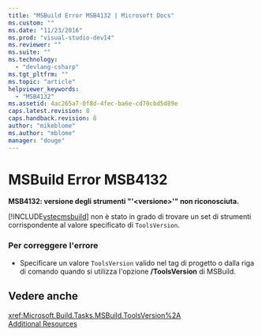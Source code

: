 ```yaml
---
title: "MSBuild Error MSB4132 | Microsoft Docs"
ms.custom: ""
ms.date: "11/23/2016"
ms.prod: "visual-studio-dev14"
ms.reviewer: ""
ms.suite: ""
ms.technology: 
  - "devlang-csharp"
ms.tgt_pltfrm: ""
ms.topic: "article"
helpviewer_keywords: 
  - "MSB4132"
ms.assetid: 4ac265a7-0f8d-4fec-ba6e-cd70cbd5d89e
caps.latest.revision: 8
caps.handback.revision: 8
author: "mikeblome"
ms.author: "mblome"
manager: "douge"
---
```

# MSBuild Error MSB4132
**MSB4132: versione degli strumenti "'\<versione\>'" non riconosciuta.**  
  
 [!INCLUDE[vstecmsbuild](../extensibility/internals/includes/vstecmsbuild_md.md)] non è stato in grado di trovare un set di strumenti corrispondente al valore specificato di `ToolsVersion`.  
  
### Per correggere l'errore  
  
-   Specificare un valore `ToolsVersion` valido nel tag di progetto o dalla riga di comando quando si utilizza l'opzione **\/ToolsVersion** di MSBuild.  
  
## Vedere anche  
 <xref:Microsoft.Build.Tasks.MSBuild.ToolsVersion%2A>   
 [Additional Resources](../msbuild/additional-msbuild-resources.md)